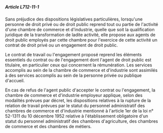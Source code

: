 ##### Article L712-11-1

Sans préjudice des dispositions législatives particulières, lorsqu'une personne de droit privé ou de droit public reprend tout ou partie de l'activité d'une chambre de commerce et d'industrie, quelle que soit la qualification juridique de la transformation de ladite activité, elle propose aux agents de droit public employés par cette chambre pour l'exercice de cette activité un contrat de droit privé ou un engagement de droit public.

Le contrat de travail ou l'engagement proposé reprend les éléments essentiels du contrat ou de l'engagement dont l'agent de droit public est titulaire, en particulier ceux qui concernent la rémunération. Les services accomplis au sein de la chambre de commerce et d'industrie sont assimilés à des services accomplis au sein de la personne privée ou publique d'accueil.

En cas de refus de l'agent public d'accepter le contrat ou l'engagement, la chambre de commerce et d'industrie employeur applique, selon des modalités prévues par décret, les dispositions relatives à la rupture de la relation de travail prévues par le statut du personnel administratif des chambres de commerce et d'industrie mentionné à l'article 1er de la loi n° 52-1311 du 10 décembre 1952 relative à l'établissement obligatoire d'un statut du personnel administratif des chambres d'agriculture, des chambres de commerce et des chambres de métiers.

